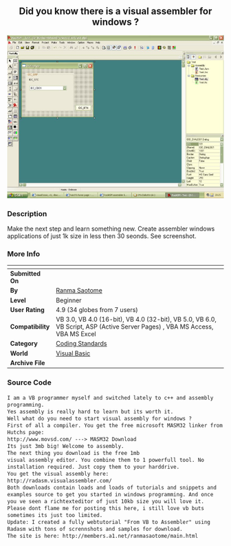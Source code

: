 ﻿<div align="center">

## Did you know there is a visual assembler for windows ?

<img src="PIC20038211455468006.jpg">
</div>

### Description

Make the next step and learn something new. Create assembler windows applications of just 1k size in less then 30 seonds. See screenshot.
 
### More Info
 


<span>             |<span>
---                |---
**Submitted On**   |
**By**             |[Ranma Saotome](https://github.com/Planet-Source-Code/PSCIndex/blob/master/ByAuthor/ranma-saotome.md)
**Level**          |Beginner
**User Rating**    |4.9 (34 globes from 7 users)
**Compatibility**  |VB 3\.0, VB 4\.0 \(16\-bit\), VB 4\.0 \(32\-bit\), VB 5\.0, VB 6\.0, VB Script, ASP \(Active Server Pages\) , VBA MS Access, VBA MS Excel
**Category**       |[Coding Standards](https://github.com/Planet-Source-Code/PSCIndex/blob/master/ByCategory/coding-standards__1-43.md)
**World**          |[Visual Basic](https://github.com/Planet-Source-Code/PSCIndex/blob/master/ByWorld/visual-basic.md)
**Archive File**   |[](https://github.com/Planet-Source-Code/ranma-saotome-did-you-know-there-is-a-visual-assembler-for-windows__1-47893/archive/master.zip)





### Source Code

```
I am a VB programmer myself and switched lately to c++ and assembly programming.
Yes assembly is really hard to learn but its worth it.
Well what do you need to start visual assembly for windows ?
First of all a compiler. You get the free microsoft MASM32 linker from Hutchs page:
http://www.movsd.com/ ---> MASM32 Download
Its just 3mb big! Welcome to assembly.
The next thing you download is the free 1mb
visual assembly editor. You combine them to 1 powerfull tool. No installation required. Just copy them to your harddrive.
You get the visual assembly here:
http://radasm.visualassembler.com/
Both downloads contain loads and loads of tutorials and snippets and examples source to get you started in windows programming. And once you ve seen a richtexteditor of just 10kb size you will love it.
Please dont flame me for posting this here, i still love vb buts sometimes its just too limited.
Update: I created a fully webtutorial "From VB to Assembler" using Radasm with tons of scrennshots and samples for download.
The site is here: http://members.a1.net/ranmasaotome/main.html
```

